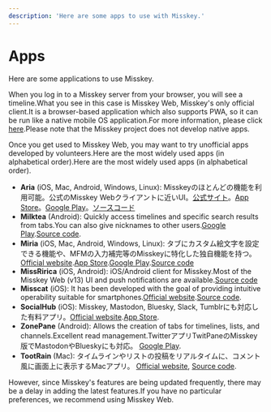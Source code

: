 ```yaml
---
description: 'Here are some apps to use with Misskey.'
---
```


# Apps

Here are some applications to use Misskey.

When you log in to a Misskey server from your browser, you will see a timeline.What you see in this case is Misskey Web, Misskey's only official client.It is a browser-based application which also supports PWA, so it can be run like a native mobile OS application.For more information, please click [here](/docs/for-users/stepped-guides/how-to-use-pwa/).Please note that the Misskey project does not develop native apps.

Once you get used to Misskey Web, you may want to try unofficial apps developed by volunteers.Here are the most widely used apps (in alphabetical order).Here are the most widely used apps (in alphabetical order).

- **Aria** (iOS, Mac, Android, Windows, Linux): Misskeyのほとんどの機能を利用可能。公式のMisskey Webクライアントに近いUI。[公式サイト](https://misskey.io/@aria_app)。[App Store](https://apps.apple.com/jp/app/aria-for-misskey/id6499410880)。[Google Play](https://play.google.com/store/apps/details?id=com.poppingmoon.aria)。[ソースコード](https://github.com/poppingmoon/aria)
- **Milktea** (Android): Quickly access timelines and specific search results from tabs.You can also give nicknames to other users.[Google Play](https://play.google.com/store/apps/details?id=jp.panta.misskeyandroidclient).[Source code](https://github.com/pantasystem/Milktea).
- **Miria** (iOS, Mac, Android, Windows, Linux): タブにカスタム絵文字を設定できる機能や、MFMの入力補完等のMisskeyに特化した独自機能を持つ。[Official website](https://shiosyakeyakini.info/miria_web/index.html).[App Store](https://apps.apple.com/app/miria/id6449201469).[Google Play](https://play.google.com/store/apps/details?id=info.shiosyakeyakini.miria).[Source code](https://github.com/shiosyakeyakini-info/miria)
- **MissRirica** (iOS, Android): iOS/Android client for Misskey.Most of the Misskey Web (v13) UI and push notifications are available.[Source code](https://github.com/fruitriin/missRirica-client)
- **Misscat** (iOS): It has been developed with the goal of providing intuitive operability suitable for smartphones.[Official website](https://yuiga.dev/misscat/).[Source code](https://github.com/YuigaWada/MissCat).
- **SocialHub** (iOS): Misskey, Mastodon, Bluesky, Slack, Tumblrにも対応した有料アプリ。[Official website](https://uakihir0.github.io/socialhub/).[App Store](https://apps.apple.com/us/app/socialhub-socialmedia-client/id1474451582).
- **ZonePane** (Android): Allows the creation of tabs for timelines, lists, and channels.Excellent read management.TwitterアプリTwitPaneのMisskey版でMastodonやBlueskyにも対応。 [Google Play](https://play.google.com/store/apps/details?id=com.zonepane).
- **TootRain** (Mac): タイムラインやリストの投稿をリアルタイムに、コメント風に画面上に表示するMacアプリ。 [Official website](https://b123400.net/tootrain), [Source code](https://github.com/b123400/TootRain).

However, since Misskey's features are being updated frequently, there may be a delay in adding the latest features.If you have no particular preferences, we recommend using Misskey Web.
